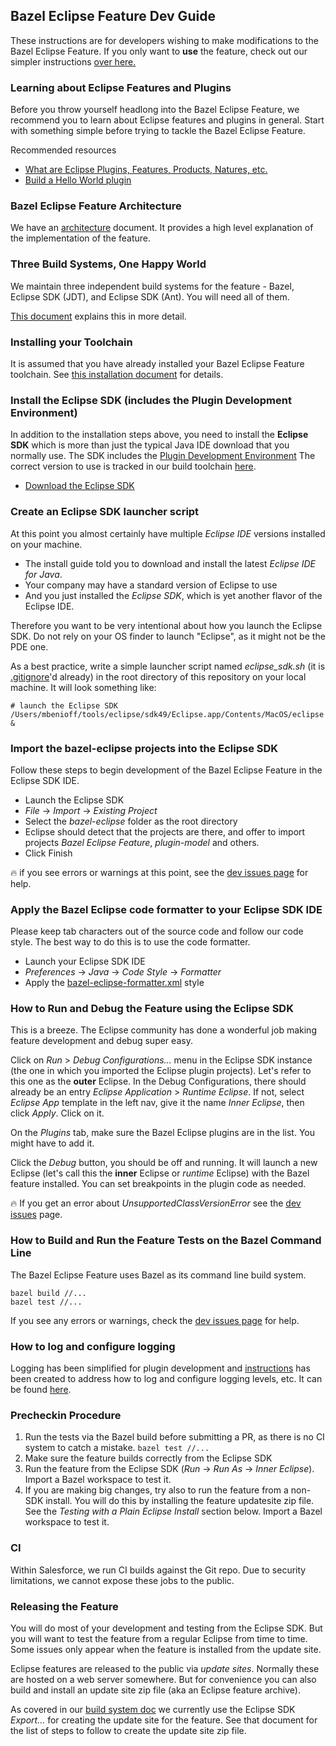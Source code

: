 ## Bazel Eclipse Feature Dev Guide

These instructions are for developers wishing to make modifications to the Bazel Eclipse Feature.
If you only want to **use** the feature, check out our simpler instructions [over here.](../using_the_feature.md)

### Learning about Eclipse Features and Plugins

Before you throw yourself headlong into the Bazel Eclipse Feature, we recommend you to learn about
  Eclipse features and plugins in general.
Start with something simple before trying to tackle the Bazel Eclipse Feature.

Recommended resources
- [What are Eclipse Plugins, Features, Products, Natures, etc.](https://stackoverflow.com/questions/2692048/what-are-the-differences-between-plug-ins-features-and-products-in-eclipse-rcp)
- [Build a Hello World plugin](http://www.vogella.com/tutorials/EclipsePlugin/article.html)

### Bazel Eclipse Feature Architecture

We have an [architecture](architecture.md) document.
It provides a high level explanation of the implementation of the feature.

### Three Build Systems, One Happy World

We maintain three independent build systems for the feature - Bazel, Eclipse SDK (JDT), and
  Eclipse SDK (Ant).
You will need all of them.

[This document](threebuilds.md) explains this in more detail.

### Installing your Toolchain

It is assumed that you have already installed your Bazel Eclipse Feature toolchain.
See [this installation document](../install.md) for details.

### Install the Eclipse SDK (includes the Plugin Development Environment)

In addition to the installation steps above, you need to install the **Eclipse SDK** which is more
  than just the typical Java IDE download that you normally use.
The SDK includes the [Plugin Development Environment](http://www.eclipse.org/pde/)
The correct version to use is tracked in our build toolchain [here](../../tools/eclipse_jars).

- [Download the Eclipse SDK](http://download.eclipse.org/eclipse/downloads/)

### Create an Eclipse SDK launcher script

At this point you almost certainly have multiple *Eclipse IDE* versions installed on your machine.
- The install guide told you to download and install the latest *Eclipse IDE for Java*.
- Your company may have a standard version of Eclipse to use
- And you just installed the *Eclipse SDK*, which is yet another flavor of the Eclipse IDE.

Therefore you want to be very intentional about how you launch the Eclipse SDK.
Do not rely on your OS finder to launch "Eclipse", as it might not be the PDE one.

As a best practice, write a simple launcher script named *eclipse_sdk.sh*
 (it is [.gitignore](../../.gitignore)'d already)
 in the root directory of this repository on your local machine.
It will look something like:

```
# launch the Eclipse SDK
/Users/mbenioff/tools/eclipse/sdk49/Eclipse.app/Contents/MacOS/eclipse &
```  

### Import the bazel-eclipse projects into the Eclipse SDK

Follow these steps to begin development of the Bazel Eclipse Feature in the Eclipse SDK IDE.

- Launch the Eclipse SDK
- *File* -> *Import* -> *Existing Project*
- Select the *bazel-eclipse* folder as the root directory
- Eclipse should detect that the projects are there, and offer to import projects *Bazel Eclipse Feature*, *plugin-model* and others.
- Click Finish

:fire: if you see errors or warnings at this point, see the [dev issues page](dev_issues.md)  for help.

### Apply the Bazel Eclipse code formatter to your Eclipse SDK IDE

Please keep tab characters out of the source code and follow our code style.
The best way to do this is to use the code formatter.

- Launch your Eclipse SDK IDE
- *Preferences* -> *Java* -> *Code Style* -> *Formatter*
- Apply the [bazel-eclipse-formatter.xml](../../tools/bazel-eclipse-formatter.xml) style

### How to Run and Debug the Feature using the Eclipse SDK

This is a breeze.
The Eclipse community has done a wonderful job making feature development and debug super easy.

Click on *Run* > *Debug Configurations...* menu in the Eclipse SDK instance
   (the one in which you imported the Eclipse plugin projects).
Let's refer to this one as the **outer** Eclipse.
In the Debug Configurations, there should already be an entry *Eclipse Application* > *Runtime Eclipse*.
If not, select *Eclipse App* template in the left nav, give it the name *Inner Eclipse*, then click *Apply*.
Click on it.

On the *Plugins* tab, make sure the Bazel Eclipse plugins are in the list.
You might have to add it.

Click the *Debug* button, you should be off and running.
It will launch a new Eclipse (let's call this the **inner** Eclipse or *runtime* Eclipse) with the Bazel feature installed.
You can set breakpoints in the plugin code as needed.

:fire: If you get an error about *UnsupportedClassVersionError* see the [dev issues](dev_issues.md) page.

### How to Build and Run the Feature Tests on the Bazel Command Line

The Bazel Eclipse Feature uses Bazel as its command line build system.

```
bazel build //...
bazel test //...
```

If you see any errors or warnings, check the [dev issues page](dev_issues.md) for help.

### How to log and configure logging
Logging has been simplified for plugin development and [instructions](logging.md) has been created to address how to log and configure logging levels, etc. It can be found [here](logging.md).

### Precheckin Procedure


1. Run the tests via the Bazel build before submitting a PR, as there is no CI system to catch a mistake. ```bazel test //...```
2. Make sure the feature builds correctly from the Eclipse SDK
3. Run the feature from the Eclipse SDK (*Run* -> *Run As* -> *Inner Eclipse*). Import a Bazel workspace to test it.
4. If you are making big changes, try also to run the feature from a non-SDK install. You will do this by installing the feature updatesite zip file. See the *Testing with a Plain Eclipse Install* section below. Import a Bazel workspace to test it.

### CI

Within Salesforce, we run CI builds against the Git repo.
Due to security limitations, we cannot expose these jobs to the public.

### Releasing the Feature

You will do most of your development and testing from the Eclipse SDK.
But you will want to test the feature from a regular Eclipse from time to time.
Some issues only appear when the feature is installed from the update site.

Eclipse features are released to the public via *update sites*.
Normally these are hosted on a web server somewhere.
But for convenience you can also build and install an update site zip file (aka an Eclipse feature archive).

As covered in our [build system doc](threebuilds.md) we currently use the Eclipse SDK *Export...* for creating the update site for the feature.
See that document for the list of steps to follow to create the update site zip file.
